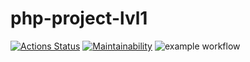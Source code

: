 # php-project-lvl1


[![Actions Status](https://github.com/llravell/php-project-lvl1/workflows/hexlet-check/badge.svg)](https://github.com/llravell/php-project-lvl1/actions)
[![Maintainability](https://api.codeclimate.com/v1/badges/a99a88d28ad37a79dbf6/maintainability)](https://codeclimate.com/github/codeclimate/codeclimate/maintainability)
![example workflow](https://github.com/llravell/php-project-lvl1/actions/workflows/linter/badge.svg)
